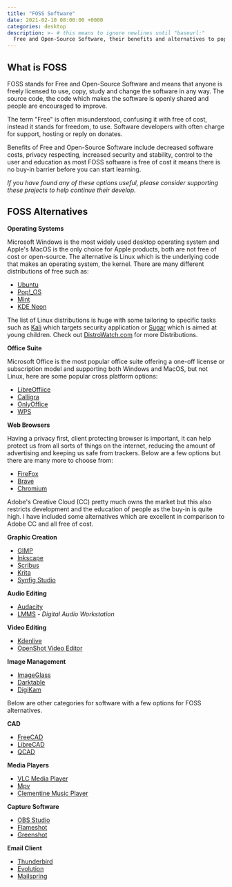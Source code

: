 ```yaml
---
title: "FOSS Software"
date: 2021-02-10 08:00:00 +0000
categories: desktop
description: >- # this means to ignore newlines until "baseurl:"
  Free and Open-Source Software, their benefits and alternatives to popular closed-source paid software.
---
```


## What is FOSS

FOSS stands for Free and Open-Source Software and means that anyone is freely licensed to use, copy, study and change the software  in any way. The source code, the code which makes the software is openly shared and people are encouraged to improve. 

The term "Free" is often misunderstood, confusing it with free of cost, instead it stands for freedom, to use. Software developers with often charge for support, hosting or reply on donates.

Benefits of Free and Open-Source Software include decreased software costs, privacy respecting, increased security and stability, control to the user and education as most FOSS software is free of cost it means there is no buy-in barrier before you can start learning.

*If you have found any of these options useful, please consider supporting these projects to help continue their develop.*



## FOSS Alternatives

**Operating Systems**

Microsoft Windows is the most widely used desktop operating system and Apple's MacOS is the only choice for Apple products, both are not free of cost or open-source. The alternative is Linux which is the underlying code that makes an operating system, the kernel. There are many different distributions of free such as:

* [Ubuntu](https://ubuntu.com/)
* [Pop!_OS](https://pop.system76.com/)
* [Mint](https://linuxmint.com/)
* [KDE Neon](https://neon.kde.org/)

The list of Linux distributions is huge with some tailoring to specific tasks such as [Kali](https://www.kali.org/) which targets security application or [Sugar](https://www.sugarlabs.org/) which is aimed at young children. Check out [DistroWatch.com](https://distrowatch.com/) for more Distributions.



**Office Suite**

Microsoft Office is the most popular office suite offering a one-off license or subscription model and supporting both Windows and MacOS, but not Linux, here are some popular cross platform options:

* [LibreOffiice](https://www.libreoffice.org/)
* [Calligra](https://calligra.org/)
* [OnlyOffice](https://www.onlyoffice.com/)
* [WPS](https://www.wps.com/)



**Web Browsers**

Having a privacy first, client protecting browser is important, it can help protect us from all sorts of things on the internet, reducing the amount of advertising and keeping us safe from trackers. Below are a few options but there are many more to choose from:

* [FireFox](https://www.mozilla.org/en-GB/firefox/new/)
* [Brave](https://brave.com/)
* [Chromium](https://www.chromium.org/getting-involved/download-chromium)



Adobe's Creative Cloud (CC) pretty much owns the market but this also restricts development and the education of people as the buy-in is quite high. I have included some alternatives which are excellent in comparison to Adobe CC and all free of cost.

**Graphic Creation**

* [GIMP](https://www.gimp.org/)
* [Inkscape](https://inkscape.org/)
* [Scribus](https://www.scribus.net/)
* [Krita](https://krita.org/en/)
* [Synfig Studio](https://www.synfig.org/)



**Audio Editing**

* [Audacity](https://www.audacityteam.org/)
* [LMMS](https://lmms.io/) - *Digital Audio Workstation*



**Video Editing**

* [Kdenlive](https://kdenlive.org/en/)
* [OpenShot Video Editor](https://www.openshot.org/)



**Image Management**

* [ImageGlass](https://imageglass.org/)
* [Darktable](https://www.darktable.org/)
* [DigiKam](https://www.digikam.org/)



Below are other categories for software with a few options for FOSS alternatives.

**CAD**

* [FreeCAD](https://www.freecadweb.org/)
* [LibreCAD](https://librecad.org/)
* [QCAD](https://qcad.org/en/)



**Media Players**

* [VLC Media Player](https://www.videolan.org/vlc/)
* [Mpv](https://mpv.io/)
* [Clementine Music Player](https://www.clementine-player.org/)



**Capture Software**

* [OBS Studio](https://obsproject.com/)
* [Flameshot](https://flameshot.org/)
* [Greenshot](https://getgreenshot.org/)



**Email Client**

* [Thunderbird](https://www.thunderbird.net/en-GB/)
* [Evolution](https://wiki.gnome.org/Apps/Evolution/)
* [Mailspring](https://getmailspring.com/)

